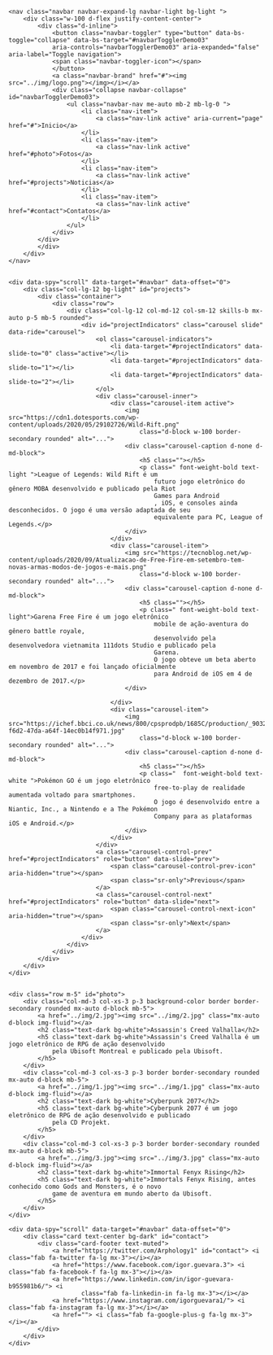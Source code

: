 <!doctype html>
<HTML>

<head>
    <link rel="stylesheet" href="https://maxcdn.bootstrapcdn.com/bootstrap/4.0.0/css/bootstrap.min.css"
        integrity="sha384-Gn5384xqQ1aoWXA+058RXPxPg6fy4IWvTNh0E263XmFcJlSAwiGgFAW/dAiS6JXm" crossorigin="anonymous">
    <link rel="stylesheet" href="style.css">
</head>

<body class="bg-light">
    <script src="https://code.jquery.com/jquery-3.2.1.slim.min.js"
        integrity="sha384-KJ3o2DKtIkvYIK3UENzmM7KCkRr/rE9/Qpg6aAZGJwFDMVNA/GpGFF93hXpG5KkN"
        crossorigin="anonymous"></script>
    <script src="https://cdnjs.cloudflare.com/ajax/libs/popper.js/1.12.9/umd/popper.min.js"
        integrity="sha384-ApNbgh9B+Y1QKtv3Rn7W3mgPxhU9K/ScQsAP7hUibX39j7fakFPskvXusvfa0b4Q"
        crossorigin="anonymous"></script>
    <script src="https://maxcdn.bootstrapcdn.com/bootstrap/4.0.0/js/bootstrap.min.js"
        integrity="sha384-JZR6Spejh4U02d8jOt6vLEHfe/JQGiRRSQQxSfFWpi1MquVdAyjUar5+76PVCmYl"
        crossorigin="anonymous"></script>
    <script src="https://cdn.jsdelivr.net/npm/bootstrap@5.0.0-beta3/dist/js/bootstrap.bundle.min.js" integrity="sha384-JEW9xMcG8R+pH31jmWH6WWP0WintQrMb4s7ZOdauHnUtxwoG2vI5DkLtS3qm9Ekf" crossorigin="anonymous"></script>
    <script src="https://kit.fontawesome.com/14504fd2e8.js" crossorigin="anonymous"></script>

    <nav class="navbar navbar-expand-lg navbar-light bg-light ">
        <div class="w-100 d-flex justify-content-center">
            <div class="d-inline">
                <button class="navbar-toggler" type="button" data-bs-toggle="collapse" data-bs-target="#navbarTogglerDemo03"
                aria-controls="navbarTogglerDemo03" aria-expanded="false" aria-label="Toggle navigation">
                <span class="navbar-toggler-icon"></span>
                </button>
                <a class="navbar-brand" href="#"><img src="../img/logo.png"></img></i></a>
                <div class="collapse navbar-collapse" id="navbarTogglerDemo03">
                    <ul class="navbar-nav me-auto mb-2 mb-lg-0 ">
                        <li class="nav-item">
                            <a class="nav-link active" aria-current="page" href="#">Inicio</a>
                        </li>
                        <li class="nav-item">
                            <a class="nav-link active" href="#photo">Fotos</a>
                        </li>
                        <li class="nav-item">
                            <a class="nav-link active" href="#projects">Noticias</a>
                        </li>
                        <li class="nav-item">
                            <a class="nav-link active" href="#contact">Contatos</a>
                        </li>
                    </ul>
                </div>
            </div>
            </div>
        </div>
    </nav>


    <div data-spy="scroll" data-target="#navbar" data-offset="0">
        <div class="col-lg-12 bg-light" id="projects">
            <div class="container">
                <div class="row">
                    <div class="col-lg-12 col-md-12 col-sm-12 skills-b mx-auto p-5 mb-5 rounded">
                        <div id="projectIndicators" class="carousel slide" data-ride="carousel">
                            <ol class="carousel-indicators">
                                <li data-target="#projectIndicators" data-slide-to="0" class="active"></li>
                                <li data-target="#projectIndicators" data-slide-to="1"></li>
                                <li data-target="#projectIndicators" data-slide-to="2"></li>
                            </ol>
                            <div class="carousel-inner">
                                <div class="carousel-item active">
                                    <img src="https://cdn1.dotesports.com/wp-content/uploads/2020/05/29102726/Wild-Rift.png"
                                        class="d-block w-100 border-secondary rounded" alt="...">
                                    <div class="carousel-caption d-none d-md-block">
                                        <h5 class=""></h5>
                                        <p class=" font-weight-bold text-light ">League of Legends: Wild Rift é um
                                            futuro jogo eletrônico do gênero MOBA desenvolvido e publicado pela Riot
                                            Games para Android
                                            , iOS, e consoles ainda desconhecidos. O jogo é uma versão adaptada de seu
                                            equivalente para PC, League of Legends.</p>
                                    </div>
                                </div>
                                <div class="carousel-item">
                                    <img src="https://tecnoblog.net/wp-content/uploads/2020/09/Atualizacao-de-Free-Fire-em-setembro-tem-novas-armas-modos-de-jogos-e-mais.png"
                                        class="d-block w-100 border-secondary rounded" alt="...">
                                    <div class="carousel-caption d-none d-md-block">
                                        <h5 class=""></h5>
                                        <p class=" font-weight-bold text-light">Garena Free Fire é um jogo eletrônico
                                            mobile de ação-aventura do gênero battle royale,
                                            desenvolvido pela desenvolvedora vietnamita 111dots Studio e publicado pela
                                            Garena.
                                            O jogo obteve um beta aberto em novembro de 2017 e foi lançado oficialmente
                                            para Android de iOS em 4 de dezembro de 2017.</p>
                                    </div>

                                </div>
                                <div class="carousel-item">
                                    <img src="https://ichef.bbci.co.uk/news/800/cpsprodpb/1685C/production/_90325229_3e73c890-f6d2-47da-a64f-14ec0b14f971.jpg"
                                        class="d-block w-100 border-secondary rounded" alt="...">
                                    <div class="carousel-caption d-none d-md-block">
                                        <h5 class=""></h5>
                                        <p class="  font-weight-bold text-white ">Pokémon GO é um jogo eletrônico
                                            free-to-play de realidade aumentada voltado para smartphones.
                                            O jogo é desenvolvido entre a Niantic, Inc., a Nintendo e a The Pokémon
                                            Company para as plataformas iOS e Android.</p>
                                    </div>
                                </div>
                            </div>
                            <a class="carousel-control-prev" href="#projectIndicators" role="button" data-slide="prev">
                                <span class="carousel-control-prev-icon" aria-hidden="true"></span>
                                <span class="sr-only">Previous</span>
                            </a>
                            <a class="carousel-control-next" href="#projectIndicators" role="button" data-slide="next">
                                <span class="carousel-control-next-icon" aria-hidden="true"></span>
                                <span class="sr-only">Next</span>
                            </a>
                        </div>
                    </div>
                </div>
            </div>
        </div>
    </div>


    <div class="row m-5" id="photo">
        <div class="col-md-3 col-xs-3 p-3 background-color border border-secondary rounded mx-auto d-block mb-5">
            <a href="../img/2.jpg"><img src="../img/2.jpg" class="mx-auto d-block img-fluid"></a>
            <h2 class="text-dark bg-white">Assassin's Creed Valhalla</h2>
            <h5 class="text-dark bg-white">Assassin's Creed Valhalla é um jogo eletrônico de RPG de ação desenvolvido
                pela Ubisoft Montreal e publicado pela Ubisoft.
            </h5>
        </div>
        <div class="col-md-3 col-xs-3 p-3 border border-secondary rounded mx-auto d-block mb-5">
            <a href="../img/1.jpg"><img src="../img/1.jpg" class="mx-auto d-block img-fluid"></a>
            <h2 class="text-dark bg-white">Cyberpunk 2077</h2>
            <h5 class="text-dark bg-white">Cyberpunk 2077 é um jogo eletrônico de RPG de ação desenvolvido e publicado
                pela CD Projekt.
            </h5>
        </div>
        <div class="col-md-3 col-xs-3 p-3 border border-secondary rounded mx-auto d-block mb-5">
            <a href="../img/3.jpg"><img src="../img/3.jpg" class="mx-auto d-block img-fluid"></a>
            <h2 class="text-dark bg-white">Immortal Fenyx Rising</h2>
            <h5 class="text-dark bg-white">Immortals Fenyx Rising, antes conhecido como Gods and Monsters, é o novo
                game de aventura em mundo aberto da Ubisoft.
            </h5>
        </div>
    </div>

    <div data-spy="scroll" data-target="#navbar" data-offset="0">
        <div class="card text-center bg-dark" id="contact">
            <div class="card-footer text-muted">
                <a href="https://twitter.com/Arphology1" id="contact"> <i class="fab fa-twitter fa-lg mx-3"></i></a>
                <a href="https://www.facebook.com/igor.guevara.3"> <i class="fab fa-facebook-f fa-lg mx-3"></i></a>
                <a href="https://www.linkedin.com/in/igor-guevara-b955981b6/"> <i
                        class="fab fa-linkedin-in fa-lg mx-3"></i></a>
                <a href="https://www.instagram.com/igorguevara1/"> <i class="fab fa-instagram fa-lg mx-3"></i></a>
                <a href=""> <i class="fab fa-google-plus-g fa-lg mx-3"></i></a>
            </div>
        </div>
    </div>

</body>

</HTML>
